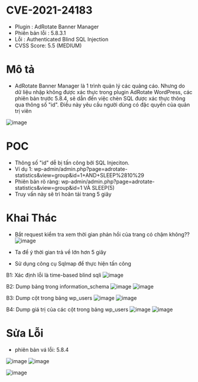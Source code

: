 # CVE-2021-24183

- Plugin : AdRotate Banner Manager
- Phiên bản lỗi : 5.8.3.1
- Lỗi : Authenticated Blind SQL Injection
- CVSS Score: 5.5 (MEDIUM)

# Mô tả

- AdRotate Banner Manager là 1 trình quản lý các quảng cáo. Nhưng do dữ liệu nhập không được xác thực trong plugin AdRotate WordPress, các phiên bản trước 5.8.4, sẽ dẫn đến việc chèn SQL được xác thực thông qua thông số "id". Điều này yêu cầu người dùng có đặc quyền của quản trị viên

 ![image](https://github.com/Manh130902/wordpress/assets/93723285/c9e0075f-bddd-4be3-9575-0d8d6fcba7d6)

# POC

- Thông số "id" dễ bị tấn công bởi SQL Injeciton.
- Ví dụ 1: wp-admin/admin.php?page=adrotate-statistics&view=group&id=1+AND+SLEEP%2810%29
- Phiên bản rõ ràng: wp-admin/admin.php?page=adrotate-statistics&view=group&id=1 VÀ SLEEP(5)
- Truy vấn này sẽ trì hoãn tải trang 5 giây

# Khai Thác

- Bắt request kiểm tra xem thời gian phản hồi của trang có chậm không??
![image](https://github.com/Manh130902/wordpress/assets/93723285/627198a6-2ab6-4565-b496-678087498d93)

- Ta để ý thời gian trả về lớn hơn 5 giây
- Sử dụng công cụ Sqlmap để thực hiện tấn công

B1: Xác định lỗi là time-based blind sqli
![image](https://github.com/Manh130902/wordpress/assets/93723285/d6fff6b9-7baa-464f-b365-2acdb88633a2)

B2: Dump bảng trong information_schema
![image](https://github.com/Manh130902/wordpress/assets/93723285/045b4674-3966-4741-80d3-49dad6520748)
![image](https://github.com/Manh130902/wordpress/assets/93723285/a9402ed9-6a02-4fad-a28c-e2631bbc995d)

B3: Dump cột trong bảng wp_users
![image](https://github.com/Manh130902/wordpress/assets/93723285/30ce93dd-062d-4fce-aa17-8ca5cd4f4eed)
![image](https://github.com/Manh130902/wordpress/assets/93723285/0f25f29f-cc69-4724-a5e2-e5e51fde5e73)

B4: Dump giá trị của các cột trong bảng wp_users
![image](https://github.com/Manh130902/wordpress/assets/93723285/32498417-936c-4ece-8bce-2ec1ed471936)
![image](https://github.com/Manh130902/wordpress/assets/93723285/cc37e3f2-7862-4626-8102-2e0fa71dbafa)

# Sửa Lỗi

- phiên bản vá lỗi: 5.8.4

![image](https://github.com/Manh130902/wordpress/assets/93723285/c7bcbaff-a8bd-441a-8b1e-7056c3a0f9a6)
![image](https://github.com/Manh130902/wordpress/assets/93723285/ecacb160-a228-4220-81bd-fc50c6ccda74)

![image](https://github.com/Manh130902/wordpress/assets/93723285/5211e712-1373-46db-bfd7-6eeb1ea9adee)

